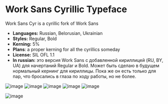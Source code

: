 # Work Sans Cyrillic Typeface
Work Sans Cyr is a cyrillic fork of Work Sans
  
- **Languages:** Russian, Belorusian, Ukrainian
- **Styles:** Regular, Bold
- **Kerning:** 5%
- **Plans**: a proper kerning for all the cyrillics someday
- **License:** SIL OFL 1.1
- **In russian:** это версия Work Sans с добавленной кириллицей (RU, BY, UA) для начертаний Regular и Bold. Может быть cделаю в будущем нормальный кернинг для кириллицы. Пока же он есть только для пар, что бросались в глаза по ходу работы, но не более.

![image](https://github.com/user-attachments/assets/b2a82689-16ac-4f0c-9676-15e9924185fb)
![image](https://github.com/user-attachments/assets/66c35a0e-a1ca-4536-baee-60cfea721093)
![image](https://github.com/user-attachments/assets/5ba285ec-b3da-42ae-83ff-aaadea281326)
![image](https://github.com/user-attachments/assets/6537e31e-f7b0-49ae-8113-09c9f4948362)
![image](https://github.com/user-attachments/assets/287b4b32-a607-46b0-b889-4bafd6c86e13)

![image](https://github.com/user-attachments/assets/b5df4010-67f2-4f72-a034-558c85d69cea)



